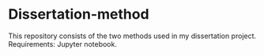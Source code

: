 # Dissertation-method

This repository consists of the two methods used in my dissertation project. 
Requirements: Jupyter notebook. 

